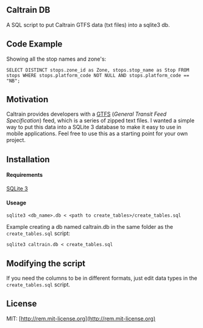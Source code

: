 ## Caltrain DB

A SQL script to put Caltrain GTFS data (txt files) into a sqlite3 db.

## Code Example

Showing all the stop names and zone's:

`SELECT DISTINCT stops.zone_id as Zone, stops.stop_name as Stop
FROM stops
WHERE stops.platform_code NOT NULL AND stops.platform_code == "NB";`

## Motivation

Caltrain provides developers with a  [GTFS](http://www.caltrain.com/developer.html) (*General Transit Feed Specification*) feed, which is  a series of zipped text files. I wanted a simple way to put this data into a SQLite 3 database to make it easy to use in mobile applications. Feel free to use this as a starting point for your own project.

## Installation

#### Requirements
[SQLite 3](https://www.sqlite.org/download.html)

#### Useage

`sqlite3 <db_name>.db < <path to create_tables>/create_tables.sql`

Example creating a db named caltrain.db in the same folder as the  `create_tables.sql` script:

 `sqlite3 caltrain.db < create_tables.sql`

## Modifying the script

If you need the columns to be in different formats, just edit data types in the `create_tables.sql` script.

## License

MIT: [http://rem.mit-license.org](http://rem.mit-license.org)
